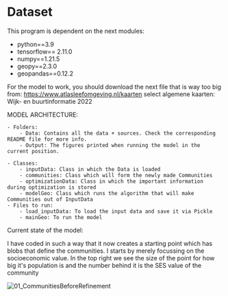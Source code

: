# Dataset
This program is dependent on the next modules:
- python==3.9
- tensorflow== 2.11.0
- numpy==1.21.5
- geopy==2.3.0
- geopandas==0.12.2

For the model to work, you should download the next file that is way too big from:
https://www.atlasleefomgeving.nl/kaarten
	select algemene kaarten: Wijk- en buurtinformatie 2022
	
MODEL ARCHITECTURE:

	- Folders:
		- Data: Contains all the data + sources. Check the corresponding README file for more info.
		- Output: The figures printed when running the model in the current position.
		
	- Classes:
		- inputData: Class in which the Data is loaded
		- communities: Class which will form the newly made Communities
		- optimizationData: Class in which the important information during optimization is stored
		- modelGeo: Class which runs the algorithm that will make Communities out of InputData
	- Files to run:
		- load_inputData: To load the input data and save it via Pickle
		- mainGeo: To run the model


Current state of the model:

I have coded in such a way that it now creates a starting point which has blobs that define the communities. I starts by merely focussing on the socioeconomic value. In the top right we see the size of the point for how big it's population is and the number behind it is the SES value of the community

![01_CommunitiesBeforeRefinement](Output/01_CommunitiesBeforeRefinement "Communities Before Refinement")
